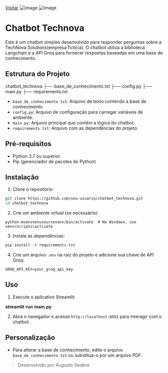 [Visitar](https://skti-dev-python-chatbot.streamlit.app/)
![image](https://github.com/user-attachments/assets/1c574a48-2961-4a82-a2fb-1dd28845ca28)
![image](https://github.com/user-attachments/assets/864841d0-d8cf-4155-9c13-a98ba5312c40)

# Chatbot Technova

Este é um chatbot simples desenvolvido para responder perguntas sobre a TechNova Solutions(empresa fictícia). O chatbot utiliza a biblioteca Langchain e a API Groq para fornecer respostas baseadas em uma base de conhecimento.

## Estrutura do Projeto

chatbot_technova ├── base_de_conhecimento.txt ├── config.py ├── main.py ├── requirements.txt

- `base_de_conhecimento.txt`: Arquivo de texto contendo a base de conhecimento.
- `config.py`: Arquivo de configuração para carregar variáveis de ambiente.
- `main.py`: Arquivo principal que contém a lógica do chatbot.
- `requirements.txt`: Arquivo com as dependências do projeto.

## Pré-requisitos

- Python 3.7 ou superior
- Pip (gerenciador de pacotes do Python)

## Instalação

1. Clone o repositório:

```bash
git clone https://github.com/seu-usuario/chatbot_technova.git
cd chatbot_technova
```

2. Crie um ambiente virtual (se necessário):

```python-repl
python-mvenvvenvsourcevenv/bin/activate  # No Windows, use venv\Scripts\activate
```

3. Instale as dependências:

```python
pip install -r requirements.txt
```

4. Crie um arquivo `.env` na raiz do projeto e adicione sua chave de API Groq:

```
GROQ_API_KEY=your_groq_api_key
```

## Uso

1. Execute o aplicativo Streamlit:

**streamlit** **run** **main.py**

2. Abra o navegador e acesse `http://localhost:8501` para interagir com o chatbot.

## Personalização

- Para alterar a base de conhecimento, edite o arquivo `base_de_conhecimento.txt` ou substitua-o por um arquivo PDF.

> Desenvolvido por _Augusto Seabra_
